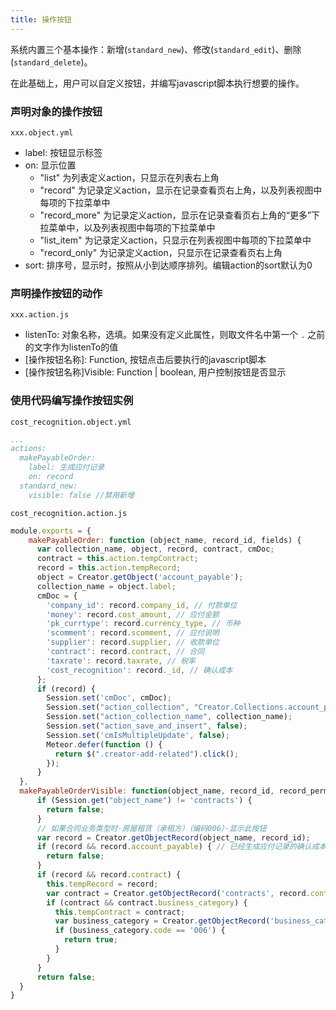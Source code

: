 ```yaml
---
title: 操作按钮
---
```


系统内置三个基本操作：新增(`standard_new`)、修改(`standard_edit`)、删除(`standard_delete`)。

在此基础上，用户可以自定义按钮，并编写javascript脚本执行想要的操作。
### 声明对象的操作按钮
`xxx.object.yml`
- label: 按钮显示标签
- on: 显示位置 
  - "list" 为列表定义action，只显示在列表右上角
  - "record" 为记录定义action，显示在记录查看页右上角，以及列表视图中每项的下拉菜单中
  - "record_more" 为记录定义action，显示在记录查看页右上角的“更多”下拉菜单中，以及列表视图中每项的下拉菜单中
  - "list_item" 为记录定义action，只显示在列表视图中每项的下拉菜单中
  - "record_only" 为记录定义action，只显示在记录查看页右上角
- sort: 排序号，显示时，按照从小到达顺序排列。编辑action的sort默认为0

### 声明操作按钮的动作
`xxx.action.js`
- listenTo: 对象名称，选填。如果没有定义此属性，则取文件名中第一个 `.` 之前的文字作为listenTo的值
- [操作按钮名称]: Function, 按钮点击后要执行的javascript脚本
- [操作按钮名称]Visible: Function | boolean, 用户控制按钮是否显示

### 使用代码编写操作按钮实例
`cost_recognition.object.yml`
```yml
...
actions:
  makePayableOrder:
    label: 生成应付记录
    on: record
  standard_new:
    visible: false //禁用新增
```

`cost_recognition.action.js`
```javascript
module.exports = {
    makePayableOrder: function (object_name, record_id, fields) {
      var collection_name, object, record, contract, cmDoc;
      contract = this.action.tempContract;
      record = this.action.tempRecord;
      object = Creator.getObject('account_payable');
      collection_name = object.label;
      cmDoc = {
        'company_id': record.company_id, // 付款单位
        'money': record.cost_amount, // 应付金额
        'pk_currtype': record.currency_type, // 币种
        'scomment': record.scomment, // 应付说明
        'supplier': record.supplier, // 收款单位
        'contract': record.contract, // 合同
        'taxrate': record.taxrate, // 税率
        'cost_recognition': record._id, // 确认成本
      };
      if (record) {
        Session.set('cmDoc', cmDoc);
        Session.set("action_collection", "Creator.Collections.account_payable");
        Session.set("action_collection_name", collection_name);
        Session.set("action_save_and_insert", false);
        Session.set('cmIsMultipleUpdate', false);
        Meteor.defer(function () {
          return $(".creator-add-related").click();
        });
      }
  },
  makePayableOrderVisible: function(object_name, record_id, record_permissions){
      if (Session.get("object_name") != 'contracts') {
        return false;
      }
      // 如果合同业务类型时·房屋租赁（承租方）（编码006）·显示此按钮
      var record = Creator.getObjectRecord(object_name, record_id);
      if (record && record.account_payable) { // 已经生成应付记录的确认成本记录，不能再次生成应付记录
        return false;
      }
      if (record && record.contract) {
        this.tempRecord = record;
        var contract = Creator.getObjectRecord('contracts', record.contract);
        if (contract && contract.business_category) {
          this.tempContract = contract;
          var business_category = Creator.getObjectRecord('business_categories', contract.business_category, 'code');
          if (business_category.code == '006') {
            return true;
          }
        }
      }
      return false;
  }
}
```